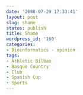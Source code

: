 ```yaml
---
date: '2008-07-29 17:33:41'
layout: post
slug: shame
status: publish
title: Shame
wordpress_id: '160'
categories:
- Bioinformatics - opinion
tags:
- Athletic Bilbao
- Basque Country
- Club
- Spanish Cup
- Sports
---
```


